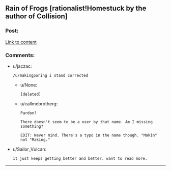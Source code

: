 ## Rain of Frogs [rationalist!Homestuck by the author of Collision]

### Post:

[Link to content](http://archiveofourown.org/works/8797225/chapters/20499301)

### Comments:

- u/jaczac:
  ```
  /u/makingporing i stand corrected
  ```

  - u/None:
    ```
    [deleted]
    ```

  - u/callmebrotherg:
    ```
    Pardon? 

    There doesn't seem to be a user by that name. Am I missing something? 

    EDIT: Never mind. There's a typo in the name though. "Makin" not "Making."
    ```

- u/Sailor_Vulcan:
  ```
  it just keeps getting better and better. want to read more.
  ```

---

